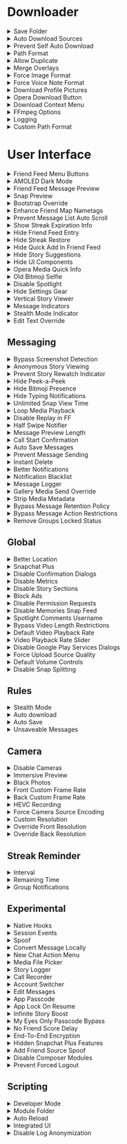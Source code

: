# Downloader
<details closed>
  <summary>Save Folder</summary>

### Explanation 
> **Allows The User To Pick A Folder Were All The Downloads Save To**

### How To Enable/Setup
>  1. Open SnapEnhance App 
>  2. Go To "Features" Tab 
>  3. Tap "Downloader" 
>  4. Tap "Save Folder"
>  5. Now Pick Or Create A Folder 
>  6. Tap "Use This Folder"
  
### How To Use
>  1. Simply Download Something 
>  2. Now Check That Folder 
>  3. You Should Now Have That Download In That Folder 
</details> 

<details closed>
  <summary>Auto Download Sources</summary>

### Explanation
> **Allows Users To Automatically Download From User Selected Sources**

### Sources Include
>  - `Friend Snaps`
>  - `Friend Stories`
>  - `Public Stories`
>  - `Spotlight`

### How To Enable/Setup
>  1. Open The SnapEnhance App
>  2. Go To "Features" Tab 
>  3. Tap "Downloader"
>  4. Tap The Icon Next To "Auto Download Sources" 
>  5. Toggle On The Sources You Would Like To Auto Download

### How To Use
>  1. Tap On Snaps,Storys Or Spotlights
>  2. You Will See It Download Automatically
</details>

<details closed>
  <summary>Prevent Self Auto Download</summary>

### Explanation
> **Prevents The Users Own Snaps From Being Automatically Downloaded** 

### How To Enable/Setup
>  1. Open The SnapEnhance App
>  2. Go To "Features" Tab 
>  3. Tap "Downloader" 
>  4. Toggle On "Prevent Self Auto Download" 

### How To Use
  1. Open Snapchat
  2. Try Download Your Own Snaps
  3. You Will See That You Can Not
</details>

<details closed>
  <summary>Path Format</summary>

### Explanation
> **Allows Users To Specify The File Path Format Used In The Folder That The User Picked**

### Path Formats includes
>  - `Create folder for fach author`
>  - `Create folder for each media source type`
>  - `Add a unique hash to the file name`
>  - `Add the media source to the file name`
>  - `Add the username to the file name`
>  - `Add the date and time to the file name`

### How To Enable/Setup 
>  1. Open The SnapEnhance App
>  2. Go To "Features" Tab 
>  3. Tap "Downloader"
>  4. Tap The Icon Next To "Path Format" 
>  5. Toggle On Any Path Format

### How To Use
>  1. Download Something 
>  2. Check Your Download Folder 
</details>

<details closed>
  <summary>Allow Duplicate</summary>

### Explanation
> **Allows The User To Download The Same Media Multiple Times**

### How To Enable/Setup
>  1. Open The SnapEnhance App
>  2. Go To "Features" Tab 
>  3. Tap "Downloader"
>  4. Toggle On "Allow Duplicate"

### How To Use
>  1. Open Snapchat
>  2. Download A Snapchat Multiple Times 
</details>

<details closed>
  <summary>Merge Overlays</summary>

### Explanation
> **Allows Users To Combine Text & The Snap Into A Single File**

### How To Enable/Setup
>  1. Open The SnapEnhance App
>  2. Go To "Features" Tab 
>  3. Tap "Downloader"
>  4. Toggle On "Merge Overlays"

### How To Use
>  1. Download A Snap That Has Text
>  2. Check The File
</details>

<details closed>
  <summary>Force Image Format</summary>

### Explanation
> **Allows Users To Force An Image Format**

### Formats Include
>  - `jpg`
>  - `png`
>  - `webp`

### How To Enable/Setup
>  1. Open The SnapEnhance App
>  2. Go To "Features" Tab 
>  3. Tap "Downloader"
>  4. Tap The Icon Next To "Force Image Format" 
>  5. Select Your Prefered Format 

### How To Use
>  1. Download A Snap 
>  2. Check The End Of The File Name 
</details>

<details closed>
  <summary>Force Voice Note Format</summary>

### Explanation
> **Allows Users To Force A Voice Note Format**

### Formats Include
>  - `aac`
>  - `mp3`
>  - `opus`

### How To Enable/Setup
>  1. Open The SnapEnhance App
>  2. Go To "Features" Tab 
>  3. Tap "Downloader"
>  4. Tap The Icon Next To "Force Note Format" 
>  5. Select Your Prefered Format 

### How To Use
>  1. Download A Snap 
>  2. Check The End Of The File Name
</details>

<details closed>
  <summary>Download Profile Pictures</summary>

### Explanation
> **Allows Users To Download Profile Pictures From The Profile Page**

### How To Enable/Setup
>  1. Open The SnapEnhance App
>  2. Go To "Features" Tab 
>  3. Tap "Downloader"
>  4. Toggle On "Download Profile Pictures" 

### How To Use
>  1. Open Snapchat 
>  2. Tap On A Users Profile
>  3. Tap "Public Profile"
>  4. Tap "Download Profile Picture"
>  5. Tap "Avatar"
</details>

<details closed>
  <summary>Opera Download Button</summary>

### Explanation
> **Allows Users To Download Any Snap,Story By Adding A Download Icon On The Snap, Story**

### How To Enable/Setup
>  1. Open The SnapEnhance App
>  2. Go To "Features" Tab 
>  3. Tap "Downloader"
>  4. Toggle On "Opera Download Button" 

### How To Use
>  1. Open Snapchat 
>  2. Open A Snap or A Story 
>  3. Tap The "Download" Icon 
</details>

<details closed>
  <summary>Download Context Menu</summary>

### Explanation
> **Allows Users To Download & Preview Messages Or Snaps Directly From The Context Menu**

### How To Enable/Setup
>  1. Open The SnapEnhance App
>  2. Go To "Features" Tab 
>  3. Tap "Downloader"
>  4. Toggle On "Download Context Menu"

### How To Use
>  1. Open Snapchat 
>  2. Open A Chat 
>  3. Hold Down On A Snap Or Message 
>  4. Press Preview Or Download 
 
</details>

<details closed>
  <summary>FFmpeg Options</summary>

### Explanation
> **Allows Users To Adjust FFmpeg Options**

### FFmpeg Options Include 
>  - `Threads`
>  - `Preset`
>  - `Constant Rate Factor`
>  - `Video Bitrate`
>  - `Audio Bitrate`
>  - `Custom Video Codec`
>  - `Custom Audio Codec`
</details>

<details closed>
  <summary>Logging</summary>

### Explanation
> **Allows Users To See Download Information**

### Information Includes
>  - `Started`
>  - `Success`
>  - `Progress`
>  - `Failure`

### How To Enable/Setup
>  1. Open The SnapEnhance App
>  2. Go To "Features" Tab 
>  3. Tap "Downloader"
>  4. Tap The Icon Next To "Logging"
>  5. Toggle On Your Prefered Choice

### How To Use
>  1. Open Snapchat
>  2. Download A Snap 
>  3. The Toast Will Pop Up 
</details>

<details closed>
  <summary>Custom Path Format</summary>

### Explanation
> **Allows Users To Specify A Custom Path Format For Downloaded Media**

### Available Variables Include
>  - `%username%`
>  - `%source%`
>  - `%hash%`
>  - `%date_time%`

### How To Enable/Setup
>  1. Open The SnapEnhance App
>  2. Go To "Features" Tab 
>  3. Tap "Downloader"
>  4. Tap The Icon Next To "Custom Path Format" 
>  5. Type Any Of The Available Variables

### How To Use
>  1. Download A Snap
>  2. Check The File Name 
</details>

# User Interface
<details closed>
  <summary>Friend Feed Menu Buttons</summary>

### Explanation
> **Allows Users To Add Buttons To The Friend Feed Menu**

### Buttons Include
>  - `Conversation Info`
>  - `Mark Snaps as seen`
>  - `Mark Stories as seen locally`
>  - `Stealth Mode`
>  - `Auto Download`
>  - `Auto Save Messages`
>  - `Unsaveable Messages`
>  - `Use E2E Encryption`

### How To Enable/Setup
>  1. Open The SnapEnhance App
>  2. Go To "Features" Tab 
>  3. Tap "User Interface"
>  4. Tap The Icon Next To "Friend Feed Menu Buttons"
>  5. Toggle On Your Prefered Choice

### How To Use
>  1. Open Snapchat
>  2. Hold Down On A Users Bitmoji On The Chat Page 
  
</details>

<details closed>
  <summary>AMOLED Dark Mode</summary>

### Explanation
> **Allows Users To Make Snapchats Dark Mode AMOLED Black**

### How To Enable/Setup
>  1. Open The SnapEnhance App
>  2. Go To "Features" Tab 
>  3. Tap "User Interface"
>  4. Toggle On "AMOLED Dark Mode"

### How To Use
>  1. Simply Open Snapchat 
</details>

<details closed>
  <summary>Friend Feed Message Preview</summary>

### Explanation
> **Allows The User To Show Previews Of Messages Directly On The Friend Feed**

### How To Enable/Setup
>  1. Open The SnapEnhance App
>  2. Go To "Features" Tab 
>  3. Tap "User Interface"
>  4. Tap "Friend Feed Message Preview"
>  5. Tap The Number Next To "Amount" 
>  6. Type How many Numbers Of Messages To get Previewed 
>  7. Back Out Of The Page 
>  8. Toggle On " Friend Feed Message Preview "

## How To Use
>  1. Open Snapchat 
>  2. Users Will See Messages Previews 
</details>

<details closed>
  <summary>Snap Preview</summary>

### Explanation
> **Allows Users To See A Small Preview Of A Snap Next To Unseen Messages**

### How To Enable/Setup
>  1. Open The SnapEnhance App
>  2. Go To "Features" Tab 
>  3. Tap "User Interface"
>  4. Toggle On "Snap Preview"

### How To Use
>  1. Open Snapchat
>  2. A Small Preview Will Show
</details>

<details closed>
  <summary>Bootstrap Override</summary>

### Explanation
> **Allows Users To Override Bootstrap UserInterface Settings**

### **Bootstrap Override Settings Include**

> ## App Appearance
> `Always Light`
> `Always Dark`

> ## Home Tab
> `Map`
> `Chat`
> `Camera`
> `Discover`
> `Spotlight`

### How To Enable/Setup
>  1. Open The SnapEnhance App
>  2. Go To "Features" Tab 
>  3. Tap "User Interface"
>  4. Tap "Bootstrap Override"
>  5. Tap Choose To Your Liking

### How To Use
>  1. Open Snapchat
>  2. You Will See It Will Switch To What You Picked 
</details>

<details closed>
  <summary>Enhance Friend Map Nametags</summary>

### Explanation
> **Allows Users To Improve The Nametags Of Friends On The Snapmap**

### How To Enable/Setup
>  1. Open The SnapEnhance App
>  2. Go To "Features" Tab 
>  3. Tap "User Interface"
>  4. Toggle On "Enhance Friend Map Nametags"

### How To Use
>  1. Open Snapchat
>  2. Check The Snapmap 
</details>

<details closed>
  <summary>Prevent Message List Auto Scroll</summary>

### Explanation
> **Allows Users To Prevent Message List Scrolling To The Bottom When Sending/Receiving A Message**

### How To Enable/Setup
>  1. Open The SnapEnhance App
>  2. Go To "Features" Tab 
>  3. Tap "User Interface"
>  4. Toggle On "Prevent Message List Auto Scroll"

### How To Use
>  1. Open Snapchat
>  2. Send A Message
>  3. It Should Now Stop Message Scrolling 
</details>

<details closed>
  <summary>Show Streak Expiration Info</summary>

### Explanation
> **Allows Users To Add Expiration Info On The Friend Feed Page**

### How To Enable/Setup
>  1. Open The SnapEnhance App
>  2. Go To "Features" Tab 
>  3. Tap "User Interface"
>  4. Toggle On "Show Streak Expiration Info"

### How To Use
>  1. Open Snapchat
>  2. Go To The Friend Feed Page
>  3. You Should Now See The Hours Your Streak With That Person Goes 
</details>

<details closed>
  <summary>Hide Friend Feed Entry </summary>

### Explanation
> **Allows Users To Hide specific friend from the Friend Feed**
### Note 
> **You Will Need To Use the social Tab To Manage This Feature**

### How To Enable/Setup
>  1. Open The SnapEnhance App
>  2. Go To "Features" Tab 
>  3. Tap "User Interface"
>  4. Toggle On "Hide Friend Feed Entry"

### How To Use
>  1. Open The SnapEnhance App
>  2. Tap The Social Tab
>  3. Press "+"
>  4. Pick A Friend
>  5. Press On That Friend
>  6. Toggle On "Hide from Friend Feed"
>  7. Open Snapchat
>  8. You Will Now See That Person Has Disappeared / Hidden 
  
</details>

<details closed>
  <summary>Hide Streak Restore</summary>

### Explanation
> **Allows Users To Hide The Streak Restore Button**

### How To Enable/Setup
>  1. Open The SnapEnhance App
>  2. Go To "Features" Tab 
>  3. Tap "User Interface"
>  4. Toggle On "Hide Streak Restore"

### How To Use
>  1. Open Snapchat
>  2. You Will Now See The "Restore Streaks Button" Is No Longer Visible 
</details>

<details closed>
  <summary>Hide Quick Add In Friend Feed</summary>

### Explanation
> **Allows Users To Hide The Quick Add In Friend Feed**

### How To Enable/Setup
>  1. Open The SnapEnhance App
>  2. Go To "Features" Tab 
>  3. Tap "User Interface"
>  4. Toggle On "Hide Quick Add In Friend Feed"

### How To Use
>  1. Open Snapchat
>  2. You Will Now See The "QuickAdd" Is No Longer Visible 
</details>

<details closed>
  <summary>Hide Story Suggestions</summary>

### Explanation
> **Allows Users To Hide Suggestions From The Stories Page**

### Story Suggestions Include
>  - `Hide friend suggestions`
>  - `Hide suggested friend stories`
>  - `Hide My Stories`

### How To Enable/Setup
  1. Open The SnapEnhance App
  2. Go To "Features" Tab 
  3. Tap "User Interface"
  4. Tap The Icon Next To "Hide Story Suggestions"
  5. Toggle On Your Prefered Choice

### How To Use
  1. Open Snapchat
  2. Go To The Story Page
  3. You Will See Your Prefered Choice Is No Longer Visible 
</details>

<details closed>
  <summary>Hide UI Components</summary>

### Explanation
> **Allows Users To Hide UserInterface Components**

### Components Include
>  - `Remove Voice Record Button`
>  - `Remove Stickers Button`
>  - `Remove Live Location Share Button`
>  - `Remove Chat Call Buttons`
>  - `Remove Profile Call Buttons`
>  - `Remove Unread Chat Hint`

### How To Enable/Setup
>  1. Open The SnapEnhance App
>  2. Go To "Features" Tab 
>  3. Tap "User Interface"
>  4. Tap The Icon Next To "Hide UI Components"
>  5. Toggle On Your Prefered Choice

### How To Use
>  1. Open Snapchat
>  2. You Can Now See Your Prefered Choice Is No Longer Visible 
</details>

<details closed>
  <summary>Opera Media Quick Info</summary>

### Explanation
> **Allows Users To Show Useful Information Of Media In Opera Viewer Context Menu**

### How To Enable/Setup
>  1. Open The SnapEnhance App
>  2. Go To "Features" Tab 
>  3. Tap "User Interface"
>  4. Toggle On "Opera Media Quick Info"

### How To Use
>  1. Open Snapchat
>  2. Tap A Snap Or A Story
>  3. Tap 3 Dots ( Top Right ) 
>  4. You Will Now See Some Information
</details>

<details closed>
  <summary>Old Bitmoji Selfie</summary>

### Explanation
> **Allows Users To Bring Back The Bitmoji Selfies From Older Snapchat Versions**

### Bitmoji Selifes Include
>  `2D Bitmoji`
>  `3D Bitmoji`

### How To Enable/Setup
>  1. Open The SnapEnhance App
>  2. Go To "Features" Tab 
>  3. Tap "User Interface"
>  4. Tap Next To "Old Bitmoji Selfie"
>  5. Tap Your Prefered Choice

### How To Use
>  1. Open Snapchat
>  2. Tap Your Profile
>  3. You Should Now See Your Prefered Choice 
</details>

<details closed>
  <summary>Disable Spotlight</summary>

### Explanation
> **Allows Users To Disable The Spotlight Page**

### How To Enable/Setup
>  1. Open The SnapEnhance App
>  2. Go To "Features" Tab 
>  3. Tap "User Interface"
>  4. Toggle On "Disable Spotlight"

### How To Use 
>  1. Open Snapchat
>  2. You Should Now See The Spotlight Page Is No Longer Visible 
</details>

<details closed>
  <summary>Hide Settings Gear</summary>

### Explanation
> **Allows Users To Hide The SnapEnhance Settings Icon**

### How To Enable/Setup
>  1. Open The SnapEnhance App
>  2. Go To "Features" Tab 
>  3. Tap "User Interface"
>  4. Toggle On "Hide Settings Gear"

### How To Use
>  1. Open Snapchat
>  2. You Should Now See The Settings Icon Is No Longer Visible 
</details>

<details closed>
  <summary>Vertical Story Viewer</summary>

### Explanation
> **Allows Users To Enable The Vertical Story Viewer For All Stories**

### How To Enable/Setup 
>  1. Open The SnapEnhance App
>  2. Go To "Features" Tab 
>  3. Tap "User Interface"
>  4. Toggle On "Vertical Story Viewer"

### How To Use
>  1. Open Snapchat
>  2. Tap A Story
>  3. Now You will Be Able To
>  ### Swipe
> - `Left & Right` To Exit
> -  `Up & Down` To Switch To Next Story 
</details>

<details closed>
  <summary>Message Indicators</summary>

### Explanation
> **Allows Users To Add Specific Indicators Icons To Messages**

## Note
> **Indicators Might Not Be 100% Accurate**

### Message Indicators Include 
>  - `Adds a 🔒 icon next to messages that have been sent only to you`
>  - `Adds the platform icon from which a media was sent (e.g. Android, ioS, Web)`
>  - `Adds a 📍 icon to snaps when they have been sent with location enabled`
>  - `Indicates if a snap has been sent using OVF Editor`
>  - `Adds a ✏️ icon to snaps when they have been sent using Director Mode, which can be used to send gallery images as snaps`

### How To Enable/Setup
  1. Open The SnapEnhance App
  2. Go To "Features" Tab 
  3. Tap "User Interface"
  4. Tap The Icon Next To "Message Indicators"
  5. Toggle On Your Prefered Choice 

### How To Use
  1. Open Snapchat
  2. Look In Chat At A Snap
  3. You Will See These Icons 
</details>

<details closed>
  <summary>Stealth Mode Indicator</summary>

### Explanation
> **Allows Users To Add A 👻 Emoji Next To Conversations When Users Turn On Stealth Mode**

### How To Enable/Setup
>  1. Open The SnapEnhance App
>  2. Go To "Features" Tab 
>  3. Tap "User Interface"
>  4. Toggle On "Stealth Mode Indicator"

### How To Use
>  1. Open Snapchat
>  2. The Emoji Will Be There Only If You Have SetUp "Friend Feed Menu Buttons" & You Have Toggled Stealth Mode On For That Friend
</details>

<details closed>
  <summary>Edit Text Override</summary>

### Explanation
> **Allows Users To Override Text Field Behavior**

### Text Fields Include
>  - `Multi Line Chat Input`
>  - `Bypass Text Input Limit`

### How To Enable/Setup
>  1. Open The SnapEnhance App
>  2. Go To "Features" Tab 
>  3. Tap "User Interface"
>  4. Tap The Icon Next To "Edit Text Override"
>  5. Toggle On Your Prefered Choice

### How To Use
>  1. Open Snapchat
>  2. Start Typing
>  3. You Will See You Prefered Choice 
</details>

## Messaging
<details closed>
  <summary>Bypass Screenshot Detection</summary>

### Explanation
> **Allows Users To Prevent Snapchat From Detecting When You Take A Screenshot**

### How To Enable/Setup
>  1. Open SnapEnhance App 
>  2. Go To "Features" Tab 
>  3. Tap "Messaging"
>  4. Toggle On "Bypass Screenshot Detection"

### How To Use
>  1. Open Snapchat
>  2. Go On To A Chat
>  3. Take A Screenshot
>  4. It Should Now Not Say "... Has Taken A Screenshot" 
</details>

<details closed>
  <summary>Anonymous Story Viewing</summary>

### Explanation
> **Allows Users To Prevent Anyone From Knowing You've Seen Their Story**

### How To Enable/Setup
>  1. Open SnapEnhance App 
>  2. Go To "Features" Tab 
>  3. Tap "Messaging"
>  4. Toggle On "Anonymous Story Viewing"

### How To Use
>  1. Open Snapchat
>  2. View A Story
>  3. It Should Now Not Tell The Other User You've Viewed There Story

</details>

<details closed>
  <summary>Prevent Story Rewatch Indicator</summary>

### Explanation
> **Allows Users To Prevent Anyone From Knowing You've Rewatched Their Story**

### How To Enable/Setup
>  1. Open SnapEnhance App 
>  2. Go To "Features" Tab 
>  3. Tap "Messaging"
>  4. Toggle On "Prevent Story Rewatch Indicator"

### How To Use
>  1. Open Snapchat
>  2. View A Story
>  3. View That Same Story Again
>  4. It Should Now Not Tell The Other User You Have Rewatched That Story Again 
</details>

<details closed>
  <summary>Hide Peek-a-Peek</summary>

### Explanation
> **Allows Users To Prevent Notification From Being Sent When You Half Swipe Into A Chat**

### How To Enable/Setup
>  1. Open SnapEnhance App 
>  2. Go To "Features" Tab 
>  3. Tap "Messaging"
>  4. Toggle On "Hide Peek-a-Peek"

### How To Use
>  1. Open Snapchat
>  2. Half Swipe Into A Chat
>  3. It Should Now Not Tell The Other User You have Half Swiped Into There Chat 
</details>

<details closed>
  <summary>Hide Bitmoji Presence</summary>

### Explanation
> **Allows Users To Prevent Your Bitmoji From Popping Up While In Chat**

### How To Enable/Setup
>  1. Open SnapEnhance App 
>  2. Go To "Features" Tab 
>  3. Tap "Messaging"
>  4. Toggle On "Hide Bitmoji Presence"

### How To Use
>  1. Open Snapchat
>  2. Go On To A Chat
>  3. It Should Now Not Tell The Other User You're On Chat 
</details>

<details closed>
  <summary>Hide Typing Notifications</summary>

### Explanation
> **Allows Users To Prevent Anyone From Knowing You're Typing A Message**

### How To Enable/Setup
>  1. Open SnapEnhance App 
>  2. Go To "Features" Tab 
>  3. Tap "Messaging"
>  4. Toggle On "Hide Typing Notifications"

### How To Use
>  1. Open Snapchat
>  2. Go On A Chat
>  3. Start Typing
>  4. It Should Now Not Tell The Other User You're Typing 
</details>

<details closed>
  <summary>Unlimited Snap View Time</summary>

### Explanation
> **Allows Users To Remove The Time Limit For Viewing Snaps**

### How To Enable/Setup
>  1. Open SnapEnhance App 
>  2. Go To "Features" Tab 
>  3. Tap "Messaging"
>  4. Toggle On "Unlimited Snap View Time"

### How To Use
>  1. Open Snapchat
>  2. Open A Snap
>  3. It Should Now Remove The Time Limit 
</details>

<details closed>
  <summary>Loop Media Playback</summary>

### Explanation
> **Allows Users To Loop Media Playback When Viewing Snaps / Stories**

### How To Enable/Setup
>  1. Open SnapEnhance App 
>  2. Go To "Features" Tab 
>  3. Tap "Messaging"
>  4. Toggle On "Loop Media Playback"

### How To Use
>  1. Open Snapchat
>  2. Open A Snap
>  3. It Should Now Loop That Snap
</details>

<details closed>
  <summary>Disable Replay in FF</summary>

### Explanation
> **Allows Users To Disable The Ability To Replay With A Long Press From The Friend Feed**

### How To Enable/Setup
>  1. Open SnapEnhance App 
>  2. Go To "Features" Tab 
>  3. Tap "Messaging"
>  4. Toggle On "Disable Replay in FF"

### How To Use
>  1. Open Snapchat
>  2. Open A Snap
>  3. It Should Now Disable The Ability To Replay On The Friend Feed 
</details>

<details closed>
  <summary>Half Swipe Notifier</summary>

### Explanation
> **Allows Users To Notify You When Someone Half Swipes Into A Conversation**

### Half Swipe Notifier Includes
>  - `Minimum Duration`
>  - `Maximum Duration`

### How To Enable/Setup
>  1. Open SnapEnhance App 
>  2. Go To "Features" Tab 
>  3. Tap "Messaging"
>  4. Toggle On "Half Swipe Notifier"

### How To Use
> 1. It Will Show You A Notification
</details>

<details closed>
  <summary>Message Preview Length</summary>

### Explanation
> **Allows Users To Specify The Amount Of Messages To Get Previewed**

### How To Enable/Setup
>  1. Open SnapEnhance App 
>  2. Go To "Features" Tab 
>  3. Tap "Messaging"
>  4. Tap The Number Next To "Message Preview Length"
>  5. Input A Number 

### How To Use
>  1. Open Snapchat
>  2. Hold Down On A Friends 
>  3. Tap Preview ( You Need To Setup `Download Context Menu` First
>  4. You Should Now See Some Messages 
</details>

<details closed>
  <summary>Call Start Confirmation</summary>

### Explanation
> **Allows Users To Show A Confirmation Dialog When Starting A Call**

### How To Enable/Setup
>  1. Open SnapEnhance App 
>  2. Go To "Features" Tab 
>  3. Tap "Messaging"
>  4. Toggle On "Call Start Confirmation"

### How To Use
>  1. Open Snapchat
>  2. Make A Call
>  3. You Should Now Get A Call Confirmation Dialog
</details>

<details closed>
  <summary>Auto Save Messages</summary>

### Explanation
> **Allows Users To Automatically Save Every Message In Conversations**

### Messages Include
>  - `Chat`
>  - `Snap`
>  - `Audio Note`
>  - `External Media`
>  - `Sticker`

### How To Enable/Setup
>  1. Open SnapEnhance App 
>  2. Go To "Features" Tab 
>  3. Tap "Messaging"
>  4. Tap The Icon Next To "Auto Save Messages"
>  5. Toggle On Your Prefered Choice 

### How To Use
>  1. Open Snapchat
>  2. Send A Message/Snap/Media
>  3. It Should Now Automatically Save 
</details>

<details closed>
  <summary>Prevent Message Sending</summary>

### Explanation
> **Allows Users To Prevent Sending Certain Types Of Messages**

### Note
>  - **This Feature Requires Experimental `Native Hooks` To Work Correctly**

### Messages Include 
>  - `Screenshot`
>  - `Screen Record`
>  - `Camera Roll Save`
>  - `Snap Replay`
>  - `Missed Audio Call`
>  - `Missed Video Call`

### How To Enable/Setup
>  1. Open SnapEnhance App 
>  2. Go To "Features" Tab 
>  3. Tap "Messaging"
>  4. Tap The Icon Next To "Prevent Message Sending"
>  5. Toggle On Your Prefered Choice

### How To Use
>  1. Open Snapchat
>  2. It Should Now Not Tell The Other User What You Toggled On
</details>

<details closed>
  <summary>Instant Delete</summary>

### Explanation
> **Allows Users To Remove The Confirmation Dialog When Deleting Messages**

### How To Enable/Setup
>  1. Open SnapEnhance App 
>  2. Go To "Features" Tab 
>  3. Tap "Messaging"
>  4. Toggle On "Instant Delete"

### How To Use
>  1. Open Snapchat
>  2. Delete A Message
>  3. You Should Now See There's No Delete Dialog 
</details>

<details closed>
  <summary>Better Notifications</summary>

### Explanation
> **Allows Users To Add More Information In Received Notifications**

### Information Includes 
>  - `Show a preview of chat`
>  - `Show a preview of media`
>  - `Add reply button`
>  - `Add download button`
>  - `Mark as Read button`
>  - `Save in Chat when marking as read (depends on Auto Save)`
>  - `Group notifications`

### How To Enable/Setup
>  1. Open SnapEnhance App 
>  2. Go To "Features" Tab 
>  3. Tap "Messaging"
>  4. Tap The Icon Next To "Better Notifications"
>  5. Toggle On Your Prefered Choice

### How To Use
>  1. Wait For A Snapchat Notification
</details>

<details closed>
  <summary>Notification Blacklist</summary>

### Explanation
> **Allows Users To Select Which notifications Should Get Blocked**

### Notifications Include
>  - `Screenshot`
>  - `Screen Record`
>  - `Camera Roll Save`
>  - `Snap Replay`
>  - `Snap`
>  - `Chat`
>  - `Chat Reply`
>  - `Typing`
>  - `Stories`
>  - `DM Reaction`
>  - `Group Reaction`
>  - `Incoming Audio Call`
>  - `Incoming Video Call`

### How To Enable/Setup
>  1. Open SnapEnhance App 
>  2. Go To "Features" Tab 
>  3. Tap "Messaging"
>  4. Tap The Icon Next To "Notification Blacklist"
>  5. Toggle On Your Prefered Choice

### How To Use
>  1. Notifications Should Get Blocked 
</details>

<details closed>
  <summary>Message Logger</summary>

### Explanation
> **Allows Users To Prevent Messages From Being Deleted**

### Message Logger Includes 
>  - `Keep My Own Messages`
>  - `Auto Purge`
>  - `Message Filter`

### How To Enable/Setup
>  1. Open SnapEnhance App 
>  2. Go To "Features" Tab 
>  3. Tap "Messaging"
>  4. Toggle On "Message Logger"

### How To Use
>   1. Open Snapchat
>   2. Messages Will Now Be Logged 
</details>

<details closed>
  <summary>Gallery Media Send Override</summary>

### Explanation
> **Allows Users To Spoof The Media Source When Sending From The Gallery**

### Note
>  - **This Feature Requires Experimental `Native Hooks` To Work Correctly**

### Media Sources Include 
>  - `Original`
>  - `Snap`
>  - `Audio Note`

### How To Enable/Setup
>  1. Open SnapEnhance App 
>  2. Go To "Features" Tab 
>  3. Tap "Messaging"
>  4. Toggle On "Gallery Media Send Override"

### How To Use
>  1. Open Snapchat
>  2. Go On To A Chat
>  3. Tap The Camera Roll Icon
>  4. Find A Photo Or Video To Send
>  5. Press Send
>  6. A Popup Will Appear
>  7. Tap One Of The Sources 
</details>

<details closed>
  <summary>Strip Media Metadata</summary>

### Explanation
> **Allows Users To Remove Metadata Of Media Before Sending As A Message**

### Metadata Includes
>  - `Hide Caption Text`
>  - `Hide Snap Filters`
>  - `Hide Extras (e.g. mentions)`
>  - `Remove Audio Note Duration`
>  - `Remove Audio Note Transcript Capability`

### How To Enable/Setup
>  1. Open SnapEnhance App 
>  2. Go To "Features" Tab 
>  3. Tap "Messaging"
>  4. Tap The Icon Next To "Strip Media Metadata"
>  5. Toggle On Your Prefered Choice

### How To Use
>  1. Open Snapchat
>  2. Send A Photo
>  3. It Should Now Remove Edits Done To That Photo 
</details>

<details closed>
  <summary>Bypass Message Retention Policy</summary>

### Explanation
> **Allows Users To Prevent Messages From Being Deleted After Viewing Them**

### How To Enable/Setup
>  1. Open SnapEnhance App 
>  2. Go To "Features" Tab 
>  3. Tap "Messaging"
>  4. Toggle On "Bypass Message Retention Policy"

### How To Use
>  1. Stops Messages From Being Deleted After viewing 
</details>

<details closed>
  <summary>Bypass Message Action Restrictions</summary>

### Explanation
> **Allows Users To React To A Snap Without Having Opened It Or To Save An Unsaveable Message**

### How To Enable/Setup
>  1. Open SnapEnhance App 
>  2. Go To "Features" Tab 
>  3. Tap "Messaging"
>  4. Toggle On "Bypass Message Action Restrictions"

### How To Use
>  1. Open Snapchat
>  2. Hold Down Snap
>  3. React Or Snap
</details>

<details closed>
  <summary>Remove Groups Locked Status</summary>

### Explanation
> **Allows Users To View Group Information After Being Kicked**

### How To Enable/Setup
>  1. Open SnapEnhance App 
>  2. Go To "Features" Tab 
>  3. Tap "Messaging"
>  4. Toggle On "Remove Groups Locked Status"

### How To Use
>  1. Open Snapchat
>  2. Your kicked From A Group?
>  3. Open The group Chat Even though Your Kicked 
</details>

## Global 
<details closed>
  <summary>Better Location</summary>

### Explanation
> **Allows Users To Enhance The Snapchat Location**

### Better Location Includes 
>  - `Spoof Location`
>  - `Coordinates`
>  - `Always Update Location`
>  - `Suspend Location Updates`
>  - `Spoof Battery Level`
>  - `Spoof Headphones`

### How To Enable/Setup
>  1. Open SnapEnhance App 
>  2. Go To "Features" Tab 
>  3. Tap "Global"
>  4. Toggle On "Better Location"

### How To Use
>  1. Open Snapchat
>  2. Check The Snapmap 
</details>

<details closed>
  <summary>Snapchat Plus</summary>

### Explanation
> **Allows Users To Enable Snapchat Plus Features**

### Notes 
> **Some Server-Sided Features May Not Work**

### How To Enable/Setup
>  1. Open SnapEnhance App 
>  2. Go To "Features" Tab 
>  3. Tap "Global"
>  4. Toggle On "Snapchat Plus"

### How To Use
>  1. Open Snapchat
>  2. Tap Your Bitmoji
>  3. Go To Snapchat+
</details>

<details closed>
  <summary>Disable Confirmation Dialogs</summary>

### Explanation
> **Allows Users To Automatically Confirms Selected Actions**

### Actions Include 
>  - `Remove Friend`
>  - `Block Friend`
>  - `Ignore Friend`
>  - `Hide Friend`
>  - `Hide Conversation`
>  - `Clear Conversation from Friend Feed`

### How To Enable/Setup
>  1. Open SnapEnhance App 
>  2. Go To "Features" Tab 
>  3. Tap "Global"
>  4. Tap The Icon Next To "Disable Confirmation Dialogs"
>  5. Toggle On Your Prefered Choice

### How To Use
>  1. Open Snapchat
>  2. It Should Now Auto Press The Dialogs 
</details>

<details closed>
  <summary>Disable Metrics</summary>

### Explanation
> **Allows Users To Block Sending Specific Analytic Data To Snapchat**

### How To Enable/Setup
>  1. Open SnapEnhance App 
>  2. Go To "Features" Tab 
>  3. Tap "Global"
>  4. Toggle On "Disable Metrics"

### How To Use
>  1. Blocks Data From Being Sent 
</details>

<details closed>
  <summary>Disable Story Sections</summary>

### Explanation
> **Allows Users To Remove
Sections From The Stories Page**

### Sections Include
>  - `Friends`
>  - `Following`
>  - `Discover`

### How To Enable/Setup
  1. Open SnapEnhance App 
  2. Go To "Features" Tab 
  3. Tap "Global"
  4. Tap The Icon Next To "Disable Story Sections"
  5. Toggle On Your Prefered Choice

### How To Use
  1. Open Snapchat
  2. You will See Your Prefered Choice Is No Longer Visible 
</details>

<details closed>
  <summary>Block Ads</summary>

### Explanation
> **Allows Users To Prevent Advertisements From Being Displayed**

### How To Enable/Setup
>  1. Open SnapEnhance App 
>  2. Go To "Features" Tab 
>  3. Tap "Global"
>  4. Toggle On "Block Ads"

### How To Use
>  1. Open Snapchat
>  2. It Should Now Block All Ads 
</details>

<details closed>
  <summary>Disable Permission Requests</summary>

### Explanation
> **Allows Users To Prevent Snapchat From Asking For Specific Permissions**

### Permissions Include
>  - `Notifications`
>  - `Read Media Images`
>  - `Read Media Video`
>  - `Camera`
>  - `Location`
>  - `Microphone`
>  - `Read Contacts`
>  - `Nearby Devices`
>  - `Phone Calls`

### How To Enable/Setup  
>  1. Open SnapEnhance App 
>  2. Go To "Features" Tab 
>  3. Tap "Global"
>  4. Tap The Icon Next To "Disable Permission Requests"
>  5. Toggle On You're Prefered Choice

### How To Use
>  1. Open Snapchat
>  2. You Shouldn't Get Any Popups Asking For You're Choice 
</details>

<details closed>
  <summary>Disable Memories Snap Feed</summary>

### Explanation
> **Allows Users To Prevent Snapchat From Showing Recent Memories When You Swipe Up In Camera**

### How To Enable/Setup
>  1. Open SnapEnhance App 
>  2. Go To "Features" Tab 
>  3. Tap "Global"
>  4. Toggle On "Disable Memories Snap Feed"

### How To Use
>  1. Open Snapchat
>  2. Go To Camera
>  3. Memories Should Now Not Be Visible 
</details>

<details closed>
  <summary>Spotlight Comments Username</summary>

### Explanation
> **Allows Users To Show Authors Username In Spotlight Comments**

### How To Enable/Setup
  1. Open SnapEnhance App 
  2. Go To "Features" Tab 
  3. Tap "Global"
  4. Toggle On "Spotlight Comments Username"

### How To Use
  1. Open Snapchat
  2. Tap Spotlight Page
  3. Tap Comments
  4. You will Now See The Username
</details>

<details closed>
  <summary>Bypass Video Length Restrictions</summary>

### Explanation
> **Allows Users To Bypass The Video Length Restriction (60 Seconds)**

### Restrictions Include
>  - `Split media`
>  - `Single media`

### How To Enable/Setup
>  1. Open SnapEnhance App 
>  2. Go To "Features" Tab 
>  3. Tap "Global"
>  4. Tap Next To "Bypass Video Length Restrictions"
>  5. Tap Your Prefered Choice

 ### How To Use
>  1. Open Snapchat
>  2. Send A Video Longer Than 60 Seconds 
</details>

<details closed>
  <summary>Default Video Playback Rate</summary>

### Explanation
> **Allows Users To Set The Default Speed For The Playback Of Videos**

### Note 
> **Value must be between 0.1 and 4.0!**

### How To Enable/Setup
>  1. Open SnapEnhance App 
>  2. Go To "Features" Tab 
>  3. Tap "Global"
>  4. Tap Next To "Default Video Playback Rate"
>  5. Input A Value, Use `Note` For Reference

### How To Use
>  1. Open Snapchat
>  2. Open A Snap ( Video )
>  3. You Will See The Video Speed Has Now Changed 
</details>

<details closed>
  <summary>Video Playback Rate Slider</summary>

### Explanation
> **Allows Users To Add A Slider In Opera Context Menu To Change The Video Playback Rate**

### Note 
> **Changes only apply to subsequent videos**

### How To Enable/Setup
>  1. Open SnapEnhance App 
>  2. Go To "Features" Tab 
>  3. Tap "Global"
>  4. Toggle On "Video Playback Rate Slider"

### How To Use
>  1. Open Snapchat
>  2. Open A Video
>  3. Hold Down
>  4. Use The Slider to Adjust The Speed Of That Video
>  5. Close That Video
>  6. Open That Video
>  7. The Speed Has Now Changed
>  8. Repeat Steps `3` To `6` To Change Again 
</details>

<details closed>
  <summary>Disable Google Play Services Dialogs</summary>

### Explanation
> **Allows Users To Prevent Google Play Services Availability Dialogs From Being Shown**

### How To Enable/Setup
>  1. Open SnapEnhance App 
>  2. Go To "Features" Tab 
>  3. Tap "Global"
>  4. Toggle On "Disable Google Play Services Dialogs"

### How To Use
>  1. Open Snapchat
>  2. Google play Service Dialogs Will Now Not Be Shown 
</details>

<details closed>
  <summary>Force Upload Source Quality</summary>

### Explanation
> **Allows Users To Force Snapchat To Upload Media In The Original Quality**

### Note 
> **This May Not Remove Metadata From Media**

### How To Enable/Setup
>  1. Open SnapEnhance App 
>  2. Go To "Features" Tab 
>  3. Tap "Global"
>  4. Toggle On "Force Upload Source Quality"

### How To Use
>  1. Open Snapchat
>  2. Send A Photo
>  3. This Should Now Upload In High Quality 
</details>

<details closed>
  <summary>Default Volume Controls</summary>

### Explanation
> **Allows Users To Force Snapchat To Use System Volume Controls**

### How To Enable/Setup
>  1. Open SnapEnhance App 
>  2. Go To "Features" Tab 
>  3. Tap "Global"
>  4. Toggle On "Default Volume Controls"

### How To Use
>  1. Open Snapchat
>  2. Snapchat Should Now Use The System Volume 
</details>

<details closed>
  <summary>Disable Snap Splitting</summary>

### Explanation
> **Allows Users To Prevent Snaps From Being Split Into Multiple Parts**

### Note
> **Pictures You Send Will Turn Into Videos**

### How To Enable/Setup
>  1. Open SnapEnhance App 
>  2. Go To "Features" Tab 
>  3. Tap "Global"
>  4. Toggle On "Disable Snap Splitting"

### How To Use
>  1. Open Snapchat
>  2. Send A Long Snap
>  3. It Should Now Not Split Into Several Parts 
</details>

## Rules
<details closed>
  <summary>Stealth Mode</summary>

### Explanation
> **Allows Users To Prevent Anyone From Knowing You've Opened Their Snaps / Chats And Conversations**

### Note 
> **Use This In Combination With `Friend Feed Menu Buttons`**

### Stealth Mode Includes 
>  - `Whitelist mode`
>  - `Blacklist mode`

### Key
>  - `Whitelist mode` = **Allow** 
>  - `Blacklist mode` = **Do Not Allow**

### How To Enable/Setup
>  1. Open SnapEnhance App 
>  2. Go To "Features" Tab 
>  3. Tap "Rules"
>  4. Tap Next To "Stealth Mode"
>  5. Tap Your Prefered Choice

### How To Use
>  1. Open Snapchat
>  2. Hold Down On A Friends Bitmoji
>  3. Toggle On "Stealth Mode" 
</details>

<details closed>
  <summary>Auto download</summary>

### Explanation
> **Allows Users To Automatically Download Snaps When Viewing Them**

### Note 
> **Use This In Combination With `Friend Feed Menu Buttons`**

### Auto Download Includes 
>  - `Whitelist mode`
>  - `Blacklist mode`

### Key
>  - `Whitelist mode` = **Allow** 
>  - `Blacklist mode` = **Do Not Allow**

### How To Enable/Setup
>  1. Open SnapEnhance App 
>  2. Go To "Features" Tab 
>  3. Tap "Rules"
>  4. Tap Next To "Auto Download"
>  5. Tap Your Prefered Choice

### How To Use
>  1. Open Snapchat
>  2. Hold Down On A Friends Bitmoji
>  3. Toggle On "Auto Download"
</details>

<details closed>
  <summary>Auto Save</summary>

### Explanation
> **Allows Users To Save Chat Messages When Viewing Them**

### Note 
> **Use This In Combination With `Friend Feed Menu Buttons`**

### Stealth Mode Includes 
>  - `Whitelist mode`
>  - `Blacklist mode`

### Key
>  - `Whitelist mode` = **Allow** 
>  - `Blacklist mode` = **Do Not Allow**

### How To Enable/Setup
>  1. Open SnapEnhance App 
>  2. Go To "Features" Tab 
>  3. Tap "Rules"
>  4. Tap Next To "Auto Save"
>  5. Tap Your Prefered Choice

### How To Use
>  1. Open Snapchat
>  2. Hold Down On A Friends Bitmoji
>  3. Toggle On "Auto Save"
</details>

<details closed>
  <summary>Unsaveable Messages</summary>

### Explanation
> **Allows Users To Prevent Messages From Being Saved In Chat By Other People**

### Note 
> **Use This In Combination With `Friend Feed Menu Buttons`**
> **This Features Requires Experimental `Native Hooks` To Work Correctly**

### Stealth Mode Includes 
>  - `Whitelist mode`
>  - `Blacklist mode`

### Key
>  - `Whitelist mode` = **Allow** 
>  - `Blacklist mode` = **Do Not Allow**

### How To Enable/Setup
>  1. Open SnapEnhance App 
>  2. Go To "Features" Tab 
>  3. Tap "Rules"
>  4. Tap Next To "Unsaveable Messages"
>  5. Tap Your Prefered Choice

### How To Use
>  1. Open Snapchat
>  2. Hold Down On A Friends Bitmoji
>  3. Toggle On "Unsaveable Messages"
</details>

## Camera 
<details closed>
  <summary>Disable Cameras</summary>

### Explanation
> **Allows Users To Prevent Snapchat From Using The Selected Cameras**

### Selected Cameras Include
>  - `Front Camera`
>  - `Back Camera`

### How To Enable/Setup
>  1. Open SnapEnhance App 
>  2. Go To "Features" Tab 
>  3. Tap "Camera"
>  4. Tap The Icon Next To "Disable Cameras"
>  5. Toggle On  You're Prefered Choice

### How To Use
>  1. Open Snapchat
>  2. Go To Camera
>  3. It Should Now Be Blank 
</details>

<details closed>
  <summary>Immersive Preview</summary>
</details>

<details closed>
  <summary>Black Photos</summary>
</details>

<details closed>
  <summary>Front Custom Frame Rate</summary>
</details>

<details closed>
  <summary>Back Custom Frame Rate</summary>
</details>

<details closed>
  <summary>HEVC Recording</summary>
</details>

<details closed>
  <summary>Force Camera Source Encoding</summary>
</details>

<details closed>
  <summary>Custom Resolution</summary>
</details>

<details closed>
  <summary>Override Front Resolution</summary>
</details>

<details closed>
  <summary>Override Back Resolution</summary>
</details>


## Streak Reminder
<details closed>
  <summary>Interval</summary>
</details>

<details closed>
  <summary>Remaining Time</summary>
</details>

<details closed>
  <summary>Group Notifications</summary>
</details>

## Experimental 
<details closed>
  <summary>Native Hooks</summary>
</details>

<details closed>
  <summary>Session Events</summary>
</details>

<details closed>
  <summary>Spoof</summary>
</details>

<details closed>
  <summary>Convert Message Locally</summary>
</details>

<details closed>
  <summary>New Chat Action Menu</summary>
</details>

<details closed>
  <summary>Media File Picker</summary>
</details>

<details closed>
  <summary>Story Logger</summary>
</details>

<details closed>
  <summary>Call Recorder</summary>
</details>

<details closed>
  <summary>Account Switcher</summary>
</details>

<details closed>
  <summary>Edit Messages</summary>
</details>

<details closed>
  <summary>App Passcode</summary>
</details>

<details closed>
  <summary>App Lock On Resume</summary>
</details>

<details closed>
  <summary>Infinite Story Boost</summary>
</details>

<details closed>
  <summary>My Eyes Only Passcode Bypass</summary>
</details>

<details closed>
  <summary>No Friend Score Delay</summary>
</details>

<details closed>
  <summary>End-To-End Encryption</summary>
</details>

<details closed>
  <summary>Hidden Snapchat Plus Features</summary>
</details>

<details closed>
  <summary>Add Friend Source Spoof</summary>
</details>

<details closed>
  <summary>Disable Composer Modules</summary>
</details>

<details closed>
  <summary>Prevent Forced Logout</summary>
</details>

## Scripting
<details closed>
  <summary>Developer Mode</summary>
</details>

<details closed>
  <summary>Module Folder</summary>
</details>

<details closed>
  <summary>Auto Reload</summary>
</details>

<details closed>
  <summary>Integrated UI</summary>
</details>

<details closed>
  <summary>Disable Log Anonymization </summary>
</details>

